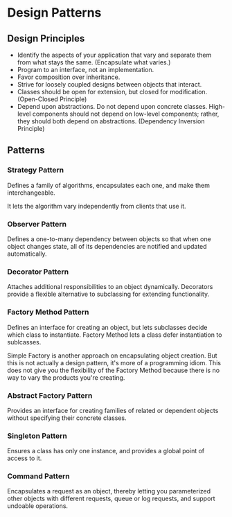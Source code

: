 # Design Patterns

## Design Principles

- Identify the aspects of your application that vary and separate them from what stays the same. (Encapsulate what
  varies.)
- Program to an interface, not an implementation.
- Favor composition over inheritance.
- Strive for loosely coupled designs between objects that interact.
- Classes should be open for extension, but closed for modification. (Open-Closed Principle)
- Depend upon abstractions. Do not depend upon concrete classes. High-level components should not depend on low-level
  components; rather, they should both depend on abstractions. (Dependency Inversion Principle)

## Patterns

### Strategy Pattern

Defines a family of algorithms, encapsulates each one, and make them interchangeable.

It lets the algorithm vary independently from clients that use it.

### Observer Pattern

Defines a one-to-many dependency between objects so that when one object changes state, all of its dependencies are
notified and updated automatically.

### Decorator Pattern

Attaches additional responsibilities to an object dynamically. Decorators provide a flexible alternative to subclassing
for extending functionality.

### Factory Method Pattern

Defines an interface for creating an object, but lets subclasses decide which class to instantiate. Factory Method lets
a class defer instantiation to sublcasses.

Simple Factory is another approach on encapsulating object creation. But this is not actually a design pattern, it's
more of a programming idiom. This does not give you the flexibility of the Factory Method because there is no way to
vary the products you're creating.

### Abstract Factory Pattern

Provides an interface for creating families of related or dependent objects without specifying their concrete classes.

### Singleton Pattern

Ensures a class has only one instance, and provides a global point of access to it.

### Command Pattern

Encapsulates a request as an object, thereby letting you parameterized other objects with different requests, queue or
log requests, and support undoable operations. 